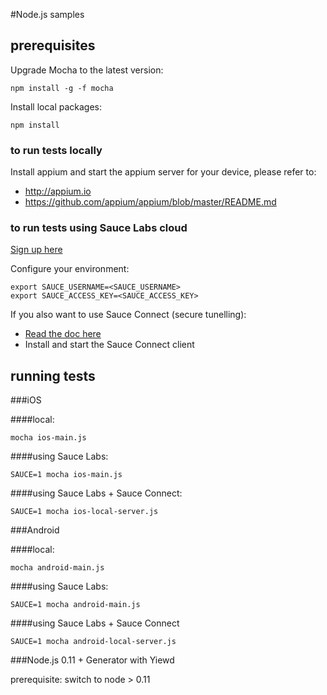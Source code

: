 #Node.js samples

## prerequisites

Upgrade Mocha to the latest version:

```
npm install -g -f mocha
```

Install local packages:

```
npm install
```

### to run tests locally

Install appium and start the appium server for your device, please refer to:

- http://appium.io
- https://github.com/appium/appium/blob/master/README.md

### to run tests using Sauce Labs cloud

[Sign up here](https://saucelabs.com/signup/trial)

Configure your environment:

```
export SAUCE_USERNAME=<SAUCE_USERNAME>
export SAUCE_ACCESS_KEY=<SAUCE_ACCESS_KEY>
```

If you also want to use Sauce Connect (secure tunelling):

- [Read the doc here](https://saucelabs.com/docs/connect)
- Install and start the Sauce Connect client 

## running tests

###iOS

####local:

```
mocha ios-main.js
```

####using Sauce Labs:

```
SAUCE=1 mocha ios-main.js
```

####using Sauce Labs + Sauce Connect:

```
SAUCE=1 mocha ios-local-server.js
```

###Android

####local:

```
mocha android-main.js
```

####using Sauce Labs:

```
SAUCE=1 mocha android-main.js
```

####using Sauce Labs + Sauce Connect

```
SAUCE=1 mocha android-local-server.js
```

###Node.js 0.11 + Generator with Yiewd

prerequisite: switch to node > 0.11
